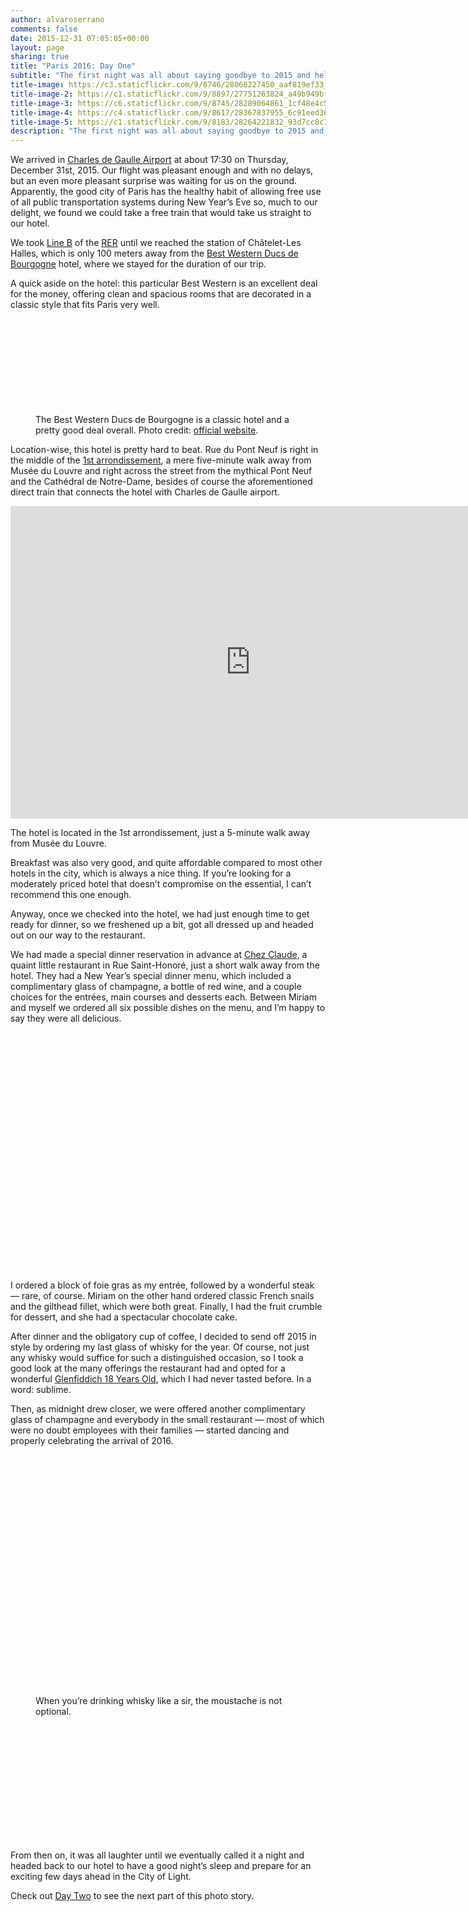 ```yaml
---
author: alvaroserrano
comments: false
date: 2015-12-31 07:05:05+00:00
layout: page
sharing: true
title: "Paris 2016: Day One"
subtitle: "The first night was all about saying goodbye to 2015 and hello to 2016 in good spirits. And we did it well."
title-image: https://c3.staticflickr.com/9/8746/28068227450_aaf819ef33_o.jpg
title-image-2: https://c1.staticflickr.com/9/8897/27751263824_a49b949bf2_o.jpg
title-image-3: https://c6.staticflickr.com/9/8745/28289064861_1cf48e4c56_o.jpg
title-image-4: https://c4.staticflickr.com/9/8617/28367837955_6c91eed361_o.jpg
title-image-5: https://c1.staticflickr.com/9/8183/28264221832_93d7cc8c18_o.jpg
description: "The first night was all about saying goodbye to 2015 and hello to 2016 in good spirits. And we did it well."
---
```


We arrived in [Charles de Gaulle Airport](https://en.wikipedia.org/wiki/Charles_de_Gaulle_Airport) at about 17:30 on Thursday, December 31st, 2015. Our flight was pleasant enough and with no delays, but an even more pleasant surprise was waiting for us on the ground. Apparently, the good city of Paris has the healthy habit of allowing free use of all public transportation systems during New Year’s Eve so, much to our delight, we found we could take a free train that would take us straight to our hotel.

We took [Line B](http://parisbytrain.com/charles-de-gaulle-airport-cdg-to-paris-by-train/) of the [RER](http://parisbytrain.com/wp-content/uploads/2008/05/rer.pdf) until we reached the station of Châtelet-Les Halles, which is only 100 meters away from the [Best Western Ducs de Bourgogne](http://www.bestwestern-bourgogne.com) hotel, where we stayed for the duration of our trip.

A quick aside on the hotel: this particular Best Western is an excellent deal for the money, offering clean and spacious rooms that are decorated in a classic style that fits Paris very well.

<section class="photoset">
	<figure class="sidebyside">
		<div class="stretchy-wrapper" style="padding-bottom: 28.8%">
			<a class="fancybox" rel="galleryParis1" href="https://farm2.staticflickr.com/1660/24475755710_474cb3ee50_o.jpg"><img src="https://farm2.staticflickr.com/1660/24475755710_474cb3ee50_o.jpg" alt="" /></a>
			<a class="fancybox" rel="galleryParis1" href="https://farm2.staticflickr.com/1565/24745054746_9b95f44d57_o.jpg"><img src="https://farm2.staticflickr.com/1565/24745054746_9b95f44d57_o.jpg" alt="" /></a>
		</div>
		<p class="caption-in-set">The Best Western Ducs de Bourgogne is a classic hotel and a pretty good deal overall. Photo credit: <a href="http://www.bestwestern-bourgogne.com">official website</a>.</p>
	</figure>
</section>

Location-wise, this hotel is pretty hard to beat. Rue du Pont Neuf is right in the middle of the [1st arrondissement](https://en.wikipedia.org/wiki/1st_arrondissement_of_Paris), a mere five-minute walk away from Musée du Louvre and right across the street from the mythical Pont Neuf and the Cathédral de Notre-Dame, besides of course the aforementioned direct train that connects the hotel with Charles de Gaulle airport.

<section class="google-maps">
	<iframe src="https://www.google.com/maps/embed?pb=!1m18!1m12!1m3!1d10499.552246581232!2d2.3440813000000054!3d48.8603449!2m3!1f0!2f0!3f0!3m2!1i1024!2i768!4f13.1!3m3!1m2!1s0x0%3A0x1e03670c6fac7876!2sBest+Western+Ducs+de+Bourgogne!5e0!3m2!1ses!2ses!4v1454415100416" width="768" height="500" frameborder="0" style="border:0" allowfullscreen></iframe>
	<p class="caption">The hotel is located in the 1st arrondissement, just a 5-minute walk away from Musée du Louvre.</p>
</section>

Breakfast was also very good, and quite affordable compared to most other hotels in the city, which is always a nice thing. If you’re looking for a moderately priced hotel that doesn’t compromise on the essential, I can’t recommend this one enough.

Anyway, once we checked into the hotel, we had just enough time to get ready for dinner, so we freshened up a bit, got all dressed up and headed out on our way to the restaurant.

We had made a special dinner reservation in advance at [Chez Claude](http://www.restaurant-chezclaude.fr/en/), a quaint little restaurant in Rue Saint-Honoré, just a short walk away from the hotel. They had a New Year’s special dinner menu, which included a complimentary glass of champagne, a bottle of red wine, and a couple choices for the entrées, main courses and desserts each. Between Miriam and myself we ordered all six possible dishes on the menu, and I’m happy to say they were all delicious.

<section class="photoset">
	<figure class="sidebyside">
		<div class="stretchy-wrapper" style="padding-bottom:34.92%">
			<a class="fancybox" rel="galleryParis1" href="https://farm2.staticflickr.com/1682/24144141064_ff991d4da6_o.jpg"><img src="https://farm2.staticflickr.com/1682/24144141064_ff991d4da6_o.jpg" alt="" /></a>
			<a class="fancybox" rel="galleryParis1" href="https://c1.staticflickr.com/9/8897/27751263824_a49b949bf2_o.jpg"><img src="https://c1.staticflickr.com/9/8897/27751263824_a49b949bf2_o.jpg" alt="" /></a>
		</div>
	</figure>
	<figure class="full-width">
		<a class="fancybox" rel="galleryParis1" href="https://c6.staticflickr.com/9/8745/28289064861_1cf48e4c56_o.jpg"><img src="https://c6.staticflickr.com/9/8745/28289064861_1cf48e4c56_o.jpg" alt="" /></a>
	</figure>
	<figure class="full-width">
		<a class="fancybox" rel="galleryParis1" href="https://farm2.staticflickr.com/1707/24163235993_d94e8abbf3_o.jpg"><img src="https://farm2.staticflickr.com/1707/24163235993_d94e8abbf3_o.jpg" alt="" /></a>
	</figure>
	<figure class="sidebyside">
		<div class="stretchy-wrapper" style="padding-bottom:37.1%">
			<a class="fancybox" rel="galleryParis1" href="https://farm2.staticflickr.com/1647/24476757350_52b3ba21e0_o.jpg"><img src="https://farm2.staticflickr.com/1647/24476757350_52b3ba21e0_o.jpg" alt="" /></a>
			<a class="fancybox" rel="galleryParis1" href="https://farm2.staticflickr.com/1551/24654481272_f5cea10c33_o.jpg"><img src="https://farm2.staticflickr.com/1551/24654481272_f5cea10c33_o.jpg" alt="" /></a>
		</div>
	</figure>
</section>

I ordered a block of foie gras as my entrée, followed by a wonderful steak — rare, of course. Miriam on the other hand ordered classic French snails and the gilthead fillet, which were both great. Finally, I had the fruit crumble for dessert, and she had a spectacular chocolate cake.

After dinner and the obligatory cup of coffee, I decided to send off 2015 in style by ordering my last glass of whisky for the year. Of course, not just any whisky would suffice for such a distinguished occasion, so I took a good look at the many offerings the restaurant had and opted for a wonderful [Glenfiddich 18 Years Old](http://www.glenfiddich.com/collection/core-range/18-year-old/), which I had never tasted before. In a word: sublime.

Then, as midnight drew closer, we were offered another complimentary glass of champagne and everybody in the small restaurant — most of which were no doubt employees with their families — started dancing and properly celebrating the arrival of 2016.

<section class="photoset">
	<figure class="sidebyside">
		<div class="stretchy-wrapper" style="padding-bottom:34.92%">
			<a class="fancybox" rel="galleryParis1" href="https://farm2.staticflickr.com/1464/24678785261_894521f20d_o.jpg"><img src="https://farm2.staticflickr.com/1464/24678785261_894521f20d_o.jpg" alt="" /></a>
			<a class="fancybox" rel="galleryParis1" href="https://c4.staticflickr.com/9/8617/28367837955_6c91eed361_o.jpg"><img src="https://c4.staticflickr.com/9/8617/28367837955_6c91eed361_o.jpg" alt="" /></a>
	</div>
	</figure>
	<figure class="sidebyside">
		<div class="stretchy-wrapper" style="padding-bottom:41.38%">
			<a class="fancybox" rel="galleryParis1" href="https://farm2.staticflickr.com/1612/24790095515_f3d6c05f8a_o.jpg"><img src="https://farm2.staticflickr.com/1612/24790095515_f3d6c05f8a_o.jpg" alt="" /></a>
			<a class="fancybox" rel="galleryParis1" href="https://farm2.staticflickr.com/1660/24476757200_c532129b24_o.jpg"><img src="https://farm2.staticflickr.com/1660/24476757200_c532129b24_o.jpg" alt="" /></a>
		</div>
		<p class="caption-in-set">When you’re drinking whisky like a sir, the moustache is not optional.</p>
	</figure>
	<figure class="full-width">
		<a class="fancybox" rel="galleryParis1" href="https://farm2.staticflickr.com/1574/24476757320_2fb4fb9b1c_o.jpg"><img src="https://farm2.staticflickr.com/1574/24476757320_2fb4fb9b1c_o.jpg" alt="" /></a>
	</figure>
	<figure class="sidebyside">
		<div class="stretchy-wrapper" style="padding-bottom:33%">
			<a class="fancybox" rel="galleryParis1" href="https://c1.staticflickr.com/9/8183/28264221832_93d7cc8c18_o.jpg"><img src="https://c1.staticflickr.com/9/8183/28264221832_93d7cc8c18_o.jpg" alt="" /></a>
			<a class="fancybox" rel="galleryParis1" href="https://c3.staticflickr.com/9/8746/28068227450_aaf819ef33_o.jpg"><img src="https://c3.staticflickr.com/9/8746/28068227450_aaf819ef33_o.jpg" alt="" /></a>
		</div>
	</figure>
	<figure class="full-width">
		<a class="fancybox" rel="galleryParis1" href="https://farm2.staticflickr.com/1672/24145434633_20cd4e239d_o.jpg"><img src="https://farm2.staticflickr.com/1672/24145434633_20cd4e239d_o.jpg" alt="" /></a>
	</figure>
</section>

From then on, it was all laughter until we eventually called it a night and headed back to our hotel to have a good night’s sleep and prepare for an exciting few days ahead in the City of Light. 

Check out [Day Two](/photostories/paris_2016/day_2/#landing-point) to see the next part of this photo story.